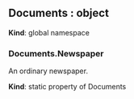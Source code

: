 ## Documents : object
**Kind**: global namespace  
### Documents.Newspaper
An ordinary newspaper.

**Kind**: static property of Documents  
